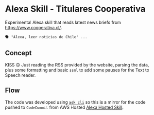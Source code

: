 # Alexa Skill - Titulares Cooperativa 

Experimental Alexa skill that reads latest news briefs from https://www.cooperativa.cl/.

```
🗣️ "Alexa, leer noticias de Chile" ...
```


## Concept

KISS 🙃 Just reading the RSS provided by the website, parsing the data, plus some formatting and basic `ssml` to add some pauses for the Text to Speech reader.

## Flow

The code was developed using [`ask cli`](https://developer.amazon.com/en-US/docs/alexa/smapi/ask-cli-intro.html) so this is a mirror for the code pushed to `CodeCommit` from AWS Hosted [Alexa Hosted Skill](https://developer.amazon.com/en-US/docs/alexa/hosted-skills/build-a-skill-end-to-end-using-an-alexa-hosted-skill.html).
